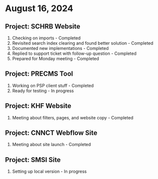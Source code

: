 # August 16, 2024

## Project: SCHRB Website
1. Checking on imports - Completed
2. Revisited search index clearing and found better solution - Completed
3. Documented new implementations - Completed
4. Replied to support ticket with follow-up question - Completed
5. Prepared for Monday meeting - Completed

## Project: PRECMS Tool
1. Working on PSP client stuff - Completed
2. Ready for testing - In progress

## Project: KHF Website
1. Meeting about filters, pages, and website copy - Completed

## Project: CNNCT Webflow Site
1. Meeting about site launch - Completed

## Project: SMSI Site
1. Setting up local version - In progress
